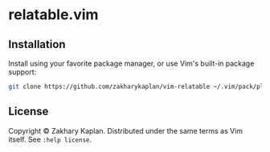 # relatable.vim

## Installation

Install using your favorite package manager, or use Vim's built-in package
support:

```bash
git clone https://github.com/zakharykaplan/vim-relatable ~/.vim/pack/plugins/start/relatable.vim
```

## License

Copyright © Zakhary Kaplan. Distributed under the same terms as Vim itself.
See `:help license`.
